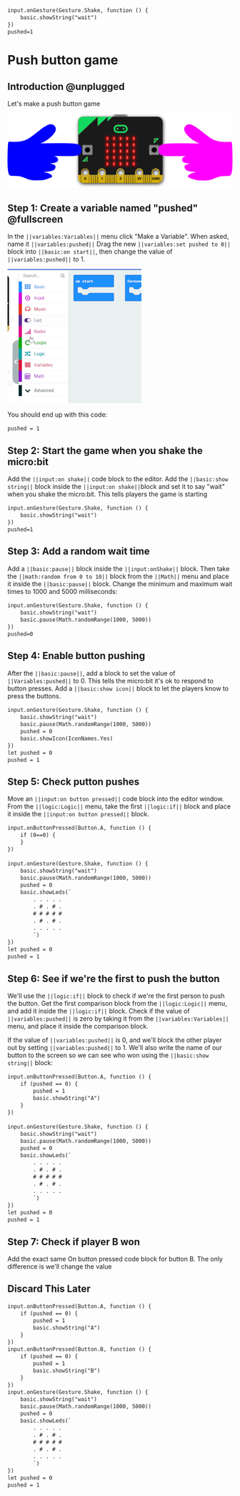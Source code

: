 ```template
input.onGesture(Gesture.Shake, function () {
    basic.showString("wait")
})
pushed=1
```
# Push button game

## Introduction @unplugged

Let's make a push button game

![picture of microbit](https://raw.githubusercontent.com/BrightWearables/pxt-microbit-push-button-game/master/docs/static/PushButtonMicrobitImage.png)

## Step 1: Create a variable named "pushed" @fullscreen

In the ``||variables:Variables||`` menu click "Make a Variable".
When asked, name it ``||variables:pushed||`` 
Drag the new ``||variables:set pushed to 0||`` block into ``||basic:on start||``, then change the value of ``||variables:pushed||`` to 1.

![create a variable](https://raw.githubusercontent.com/BrightWearables/pxt-microbit-push-button-game/master/docs/static/makeVariableMakeCodeSmaller.gif)

You should end up with this code:
```blocks
pushed = 1
```

## Step 2: Start the game when you shake the micro:bit

Add the ``||input:on shake||`` code block to the editor.
Add the ``||basic:show string||`` block inside the ``||input:on shake||``block and set it
to say "wait" when you shake the micro:bit. This tells players the game is starting

```blocks
input.onGesture(Gesture.Shake, function () {
    basic.showString("wait")
})
pushed=1
```
## Step 3: Add a random wait time

Add a ``||basic:pause||`` block inside the ``||input:onShake||`` block.
Then take the ``||math:random from 0 to 10||`` block from the ``||Math||`` menu and place it inside the ``||basic:pause||`` block. 
Change the minimum and maximum wait times to 1000 and 5000 milliseconds:
```blocks
input.onGesture(Gesture.Shake, function () {
    basic.showString("wait")
    basic.pause(Math.randomRange(1000, 5000))
})
pushed=0
```
## Step 4: Enable button pushing

After the ``||basic:pause||``, add a block to set the value of ``||Variables:pushed||`` to 0.
This tells the micro:bit it's ok to respond to button presses.
Add a ``||basic:show icon||`` block to let the players know to press the buttons.

```blocks
input.onGesture(Gesture.Shake, function () {
    basic.showString("wait")
    basic.pause(Math.randomRange(1000, 5000))
    pushed = 0
    basic.showIcon(IconNames.Yes)
})
let pushed = 0
pushed = 1
```
## Step 5: Check putton pushes
Move an ``||input:on button pressed||`` code block into the editor window.
From the ``||logic:Logic||`` menu, take the first ``||logic:if||`` block and 
place it inside the ``||input:on button pressed||`` block.

```blocks
input.onButtonPressed(Button.A, function () {
    if (0==0) {
    }
})

input.onGesture(Gesture.Shake, function () {
    basic.showString("wait")
    basic.pause(Math.randomRange(1000, 5000))
    pushed = 0
    basic.showLeds(`
        . . . . .
        . # . # .
        # # # # #
        . # . # .
        . . . . .
        `)
})
let pushed = 0
pushed = 1
```

## Step 6: See if we're the first to push the button

We'll use the ``||logic:if||`` block to check if we're the first person to push the button. 
Get the first comparison block from the ``||logic:Logic||`` menu, and add it inside the ``||logic:if||`` block.
Check if the value of ``||variables:pushed||`` is zero by taking it from the ``||variables:Variables||`` menu, 
and place it inside the comparison block.


If the value of ``||variables:pushed||``
is 0, and we'll block the other player out by setting ``||variables:pushed||`` to 1. 
We'll also write the name of our button to the screen so we can see who won using the ``||basic:show string||`` block:
  
```blocks
input.onButtonPressed(Button.A, function () {
    if (pushed == 0) {
        pushed = 1
        basic.showString("A")
    }
})

input.onGesture(Gesture.Shake, function () {
    basic.showString("wait")
    basic.pause(Math.randomRange(1000, 5000))
    pushed = 0
    basic.showLeds(`
        . . . . .
        . # . # .
        # # # # #
        . # . # .
        . . . . .
        `)
})
let pushed = 0
pushed = 1
```
## Step 7: Check if player B won

Add the exact same On button pressed code block for button B. The only difference is we'll change the value


## Discard This Later
```blocks
input.onButtonPressed(Button.A, function () {
    if (pushed == 0) {
        pushed = 1
        basic.showString("A")
    }
})
input.onButtonPressed(Button.B, function () {
    if (pushed == 0) {
        pushed = 1
        basic.showString("B")
    }
})
input.onGesture(Gesture.Shake, function () {
    basic.showString("wait")
    basic.pause(Math.randomRange(1000, 5000))
    pushed = 0
    basic.showLeds(`
        . . . . .
        . # . # .
        # # # # #
        . # . # .
        . . . . .
        `)
})
let pushed = 0
pushed = 1
```
